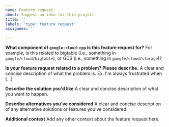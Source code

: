 ```yaml
---
name: Feature request
about: Suggest an idea for this project
title: ''
labels: 'type: feature request'
assignees: ''

---
```


**What component of `google-cloud-cpp` is this feature request for?**
For example, is this related to bigtable (i.e., something in `google/cloud/bigtable`), or GCS (i.e., something in `google/cloud/storage`)?

**Is your feature request related to a problem? Please describe.**
A clear and concise description of what the problem is. Ex. I'm always frustrated when [...]

**Describe the solution you'd like**
A clear and concise description of what you want to happen.

**Describe alternatives you've considered**
A clear and concise description of any alternative solutions or features you've considered.

**Additional context**
Add any other context about the feature request here.
